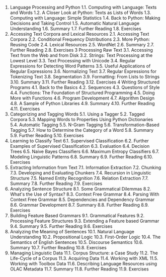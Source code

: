 1. Language Processing and Python
    1.1. Computing with Language: Texts and Words
    1.2. A Closer Look at Python: Texts as Lists of Words
    1.3. Computing with Language: Simple Statistics
    1.4. Back to Python: Making Decisions and Taking Control
    1.5. Automatic Natural Language Understanding
    1.6. Summary
    1.7. Further Reading
    1.8. Exercises
2. Accessing Text Corpora and Lexical Resources
    2.1. Accessing Text Corpora
    2.2. Conditional Frequency Distributions
    2.3. More Python: Reusing Code
    2.4. Lexical Resources
    2.5. WordNet
    2.6. Summary
    2.7. Further Reading
    2.8. Exercises
3 Processing Raw Text
    3.1. Accessing Text from the Web and from Disk
    3.2. Strings: Text Processing at the Lowest Level
    3.3. Text Processing with Unicode
    3.4. Regular Expressions for Detecting Word Patterns
    3.5. Useful Applications of Regular Expressions
    3.6. Normalizing Text
    3.7. Regular Expressions for Tokenizing Text
    3.8. Segmentation
    3.9. Formatting: From Lists to Strings
    3.10. Summary
    3.11. Further Reading
    3.12. Exercises
4 Writing Structured Programs
    4.1. Back to the Basics
    4.2. Sequences
    4.3. Questions of Style
    4.4. Functions: The Foundation of Structured Programming
    4.5. Doing More with Functions
    4.6. Program Development
    4.7. Algorithm Design
    4.8. A Sample of Python Libraries
    4.9. Summary
    4.10. Further Reading
    4.11. Exercises
5. Categorizing and Tagging Words
    5.1. Using a Tagger
    5.2. Tagged Corpora
    5.3. Mapping Words to Properties Using Python Dictionaries
    5.4. Automatic Tagging
    5.5. N-Gram Tagging
    5.6. Transformation-Based Tagging
    5.7. How to Determine the Category of a Word
    5.8. Summary
    5.9. Further Reading
    5.10. Exercises
6. Learning to Classify Text
    6.1. Supervised Classification
    6.2. Further Examples of Supervised Classification
    6.3. Evaluation
    6.4. Decision Trees
    6.5. Naive Bayes Classifiers
    6.6. Maximum Entropy Classifiers
    6.7. Modeling Linguistic Patterns
    6.8. Summary
    6.9. Further Reading
    6.10. Exercises
7. Extracting Information from Text
    7.1. Information Extraction
    7.2. Chunking
    7.3. Developing and Evaluating Chunkers
    7.4. Recursion in Linguistic Structure
    7.5. Named Entity Recognition
    7.6. Relation Extraction
    7.7. Summary
    7.8. Further Reading
    7.9. Exercises
8. Analyzing Sentence Structure
    8.1. Some Grammatical Dilemmas
    8.2. What's the Use of Syntax?
    8.3. Context Free Grammar
    8.4. Parsing With Context Free Grammar
    8.5. Dependencies and Dependency Grammar
    8.6. Grammar Development
    8.7. Summary
    8.8. Further Reading
    8.9. Exercises
9. Building Feature Based Grammars
    9.1. Grammatical Features
    9.2. Processing  Feature Structures
    9.3. Extending a Feature based Grammar
    9.4. Summary
    9.5. Further Reading
    9.6. Exercises
10. Analyzing the Meaning of Sentences
    10.1. Natural Language Understanding
    10.2. Propositional Logic
    10.3. First-Order Logic
    10.4. The Semantics of English Sentences
    10.5. Discourse Semantics
    10.6. Summary
    10.7. Further Reading
    10.8. Exercises
11. Managing Linguistic Data
    11.1. Corpus Structure: a Case Study
    11.2. The Life-Cycle of a Corpus
    11.3. Acquiring Data
    11.4. Working with XML
    11.5. Working with Toolbox Data
    11.6. Describing Language Resources using OLAC Metadata
    11.7. Summary
    11.8. Further Reading
    11.9. Exercises